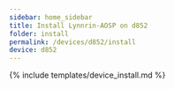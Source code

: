 ```yaml
---
sidebar: home_sidebar
title: Install Lynnrin-AOSP on d852
folder: install
permalink: /devices/d852/install
device: d852
---
```

{% include templates/device_install.md %}
